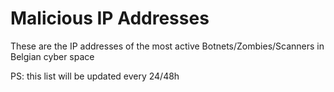 # Malicious IP Addresses
These are the IP addresses of the most active Botnets/Zombies/Scanners in Belgian cyber space

PS: this list will be updated every 24/48h
